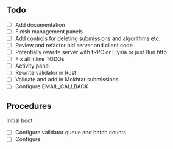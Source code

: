 ## Todo

- [ ] Add documentation
- [ ] Finish management panels
- [ ] Add controls for deleting submissions and algorithms etc.
- [ ] Review and refactor old server and client code
- [ ] Potentially rewrite server with tRPC or Elysia or just Bun http
- [ ] Fix all inline TODOs
- [ ] Activity panel
- [ ] Rewrite validator in Rust
- [ ] Validate and add in Mokhtar submissions
- [ ] Configure EMAIL_CALLBACK

## Procedures

Initial boot

- [ ] Configure validator queue and batch counts
- [ ] Configure

